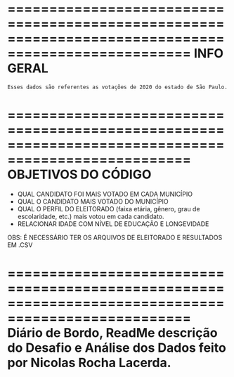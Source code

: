 ====================================================================================================
					     INFO GERAL
====================================================================================================

	Esses dados são referentes as votações de 2020 do estado de São Paulo.

====================================================================================================
					OBJETIVOS DO CÓDIGO
====================================================================================================

- QUAL CANDIDATO FOI MAIS VOTADO EM CADA MUNICÍPIO
- QUAL O CANDIDATO MAIS VOTADO DO MUNICÍPIO
- QUAL O PERFIL DO ELEITORADO (faixa etária, gênero, grau de escolaridade,
etc.) mais votou em cada candidato.
- RELACIONAR IDADE COM NÍVEL DE EDUCAÇÃO E LONGEVIDADE 

OBS: É NECESSÁRIO TER OS ARQUIVOS DE ELEITORADO E RESULTADOS EM .CSV

====================================================================================================
 Diário de Bordo, ReadMe descrição do Desafio e Análise dos Dados feito por Nicolas Rocha Lacerda.
====================================================================================================